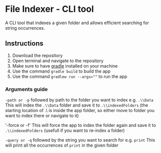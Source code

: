 
# File Indexer - CLI tool

A CLI tool that indexes a given folder and allows efficient searching for string occurrences.

## Instructions

1. Download the repository
2. Open terminal and navigate to the repository
3. Make sure to have [gradle](https://gradle.org/install/) installed on your machine
4. Use the command `gradle build` to build the app
5. Use the command `gradlew run --args=""` to run the app

### Arguments guide 

`-path or -p` followed by path to the folder you want to index e.g. `.\\Data`
This will index the `.\\Data` folder and save it to `.\\indexedFolders` (the starting location of .\\ is inside the app folder, so either move to folder you want to index there or navigate to it)

'-force or -f'
This will force the app to index the folder again and save it to `.\\indexedFolders` (usefull if you want to re-index a folder)

`-query or -q` followed by the string you want to search for e.g. `print`
This will print all the occurrences of `print` in the given folder
